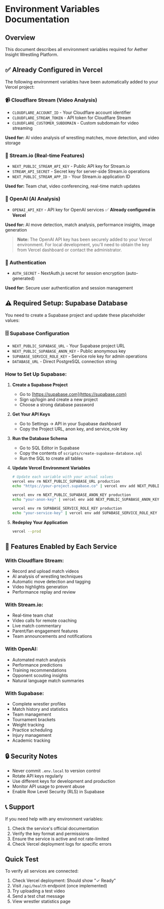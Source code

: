 # Environment Variables Documentation

## Overview
This document describes all environment variables required for Aether Insight Wrestling Platform.

## ✅ Already Configured in Vercel

The following environment variables have been automatically added to your Vercel project:

### 📹 Cloudflare Stream (Video Analysis)
- `CLOUDFLARE_ACCOUNT_ID` - Your Cloudflare account identifier
- `CLOUDFLARE_STREAM_TOKEN` - API token for Cloudflare Stream
- `CLOUDFLARE_CUSTOMER_SUBDOMAIN` - Custom subdomain for video streaming

**Used for:** AI video analysis of wrestling matches, move detection, and video storage

### 💬 Stream.io (Real-time Features)
- `NEXT_PUBLIC_STREAM_API_KEY` - Public API key for Stream.io
- `STREAM_API_SECRET` - Secret key for server-side Stream.io operations
- `NEXT_PUBLIC_STREAM_APP_ID` - Your Stream.io application ID

**Used for:** Team chat, video conferencing, real-time match updates

### 🤖 OpenAI (AI Analysis)
- `OPENAI_API_KEY` - API key for OpenAI services ✅ **Already configured in Vercel**

**Used for:** AI move detection, match analysis, performance insights, image generation

> **Note:** The OpenAI API key has been securely added to your Vercel environment. For local development, you'll need to obtain the key from Vercel dashboard or contact the administrator.

### 🔐 Authentication
- `AUTH_SECRET` - NextAuth.js secret for session encryption (auto-generated)

**Used for:** Secure user authentication and session management

## ⚠️ Required Setup: Supabase Database

You need to create a Supabase project and update these placeholder values:

### 🗄️ Supabase Configuration
- `NEXT_PUBLIC_SUPABASE_URL` - Your Supabase project URL
- `NEXT_PUBLIC_SUPABASE_ANON_KEY` - Public anonymous key
- `SUPABASE_SERVICE_ROLE_KEY` - Service role key for admin operations
- `DATABASE_URL` - Direct PostgreSQL connection string

### How to Set Up Supabase:

1. **Create a Supabase Project**
   - Go to [https://supabase.com](https://supabase.com)
   - Sign up/login and create a new project
   - Choose a strong database password

2. **Get Your API Keys**
   - Go to Settings → API in your Supabase dashboard
   - Copy the Project URL, anon key, and service_role key

3. **Run the Database Schema**
   - Go to SQL Editor in Supabase
   - Copy the contents of `scripts/create-supabase-database.sql`
   - Run the SQL to create all tables

4. **Update Vercel Environment Variables**
   ```bash
   # Update each variable with your actual values
   vercel env rm NEXT_PUBLIC_SUPABASE_URL production
   echo "https://your-project.supabase.co" | vercel env add NEXT_PUBLIC_SUPABASE_URL production
   
   vercel env rm NEXT_PUBLIC_SUPABASE_ANON_KEY production
   echo "your-anon-key" | vercel env add NEXT_PUBLIC_SUPABASE_ANON_KEY production
   
   vercel env rm SUPABASE_SERVICE_ROLE_KEY production
   echo "your-service-key" | vercel env add SUPABASE_SERVICE_ROLE_KEY production
   ```

5. **Redeploy Your Application**
   ```bash
   vercel --prod
   ```

## 🚀 Features Enabled by Each Service

### With Cloudflare Stream:
- Record and upload match videos
- AI analysis of wrestling techniques
- Automatic move detection and tagging
- Video highlights generation
- Performance replay and review

### With Stream.io:
- Real-time team chat
- Video calls for remote coaching
- Live match commentary
- Parent/fan engagement features
- Team announcements and notifications

### With OpenAI:
- Automated match analysis
- Performance predictions
- Training recommendations
- Opponent scouting insights
- Natural language match summaries

### With Supabase:
- Complete wrestler profiles
- Match history and statistics
- Team management
- Tournament brackets
- Weight tracking
- Practice scheduling
- Injury management
- Academic tracking

## 🔒 Security Notes

- Never commit `.env.local` to version control
- Rotate API keys regularly
- Use different keys for development and production
- Monitor API usage to prevent abuse
- Enable Row Level Security (RLS) in Supabase

## 📞 Support

If you need help with any environment variables:
1. Check the service's official documentation
2. Verify the key format and permissions
3. Ensure the service is active and not rate-limited
4. Check Vercel deployment logs for specific errors

## Quick Test

To verify all services are connected:
1. Check Vercel deployment: Should show "✓ Ready"
2. Visit `/api/health` endpoint (once implemented)
3. Try uploading a test video
4. Send a test chat message
5. View wrestler statistics page